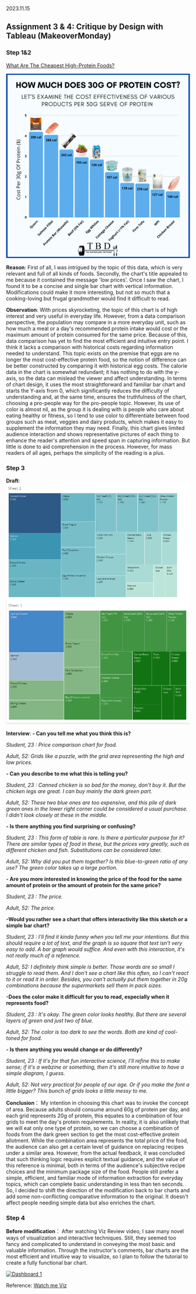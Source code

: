 2023.11.15
## Assignment 3 & 4: Critique by Design with Tableau (MakeoverMonday)
### Step 1&2
[What Are The Cheapest High-Protein Foods?](https://www.thebodybuildingdietitians.com/blog/how-cost-effective-is-your-high-protein-diet)

![Screenshot](draft/PROTEIN+COST.png)

__Reason__:
First of all, I was intrigued by the topic of this data, which is very relevant and full of all kinds of foods. Secondly, the chart's title appealed to me because it contained the message 'low prices'. Once I saw the chart, I found it to be a concise and single bar chart with vertical information. Modifications could make it more interesting, but not so much that a cooking-loving but frugal grandmother would find it difficult to read.

__Observation__:
With prices skyrocketing, the topic of this chart is of high interest and very useful in everyday life. However, from a data comparison perspective, the population may compare in a more everyday unit, such as how much a meal or a day's recommended protein intake would cost or the maximum amount of protein consumed for the same price. Because of this, data comparison has yet to find the most efficient and intuitive entry point. I think it lacks a comparison with historical costs regarding information needed to understand. This topic exists on the premise that eggs are no longer the most cost-effective protein food, so the notion of difference can be better constructed by comparing it with historical egg costs. The calorie data in the chart is somewhat redundant; it has nothing to do with the y-axis, so the data can mislead the viewer and affect understanding. In terms of chart design, it uses the most straightforward and familiar bar chart and starts the Y-axis from 0, which significantly reduces the difficulty of understanding and, at the same time, ensures the truthfulness of the chart, choosing a pro-people way for the pro-people topic. However, its use of color is almost nil, as the group it is dealing with is people who care about eating healthy or fitness, so I tend to use color to differentiate between food groups such as meat, veggies and dairy products, which makes it easy to supplement the information they may need. Finally, this chart gives limited audience interaction and shows representative pictures of each thing to enhance the reader's attention and speed span in capturing information. But little is done to aid comprehension in the process. However, for mass readers of all ages, perhaps the simplicity of the reading is a plus.
### Step 3
 __Draft__:
![Draft1](draft/draft1.png)
![Draft2](draft/draft2.png)

__Interview__:
__- Can you tell me what you think this is?__

_Student, 23 : Price comparison chart for food._

_Adult, 52: Grids like a puzzle, with the grid area representing the high and low prices._

__- Can you describe to me what this is telling you?__

_Student, 23 : Canned chicken is so bad for the money, don't buy it. But the chicken legs are great. I can buy mainly the dark green part._

_Adult, 52: These two blue ones are too expensive, and this pile of dark green ones in the lower right corner could be considered a usual purchase. I didn't look closely at these in the middle._

__- Is there anything you find surprising or confusing?__

_Student, 23 : This form of table is rare. Is there a particular purpose for it? There are similar types of food in these, but the prices vary greatly, such as different chicken and fish. Substitutions can be considered later._

_Adult, 52: Why did you put them together? Is this blue-to-green ratio of any use? The green color takes up a large portion._

__- Are you more interested in knowing the price of the food for the same amount of protein or the amount of protein for the same price?__

_Student, 23 : The price._

_Adult, 52: The price._

__-Would you rather see a chart that offers interactivity like this sketch or a simple bar chart?__

_Student, 23 : I'll find it kinda funny when you tell me your intentions. But this should require a lot of text, and the graph is so square that text isn't very easy to add. A bar graph would suffice. And even with this 
 interaction, it's not really much of a reference._

_Adult, 52: I definitely think simple is better. Those words are so small I struggle to read them. And I don't see a chart like this often, so I can't react to it or read it in order. Besides, you can't actually put 
 them together in 20g combinations because the supermarkets sell them in pack sizes._

__-Does the color make it difficult for you to read, especially when it represents food?__

_Student, 23 : It's okay. The green color looks healthy. But there are several layers of green and just two of blue._

_Adult, 52: The color is too dark to see the words. Both are kind of cool-toned for food._

__- Is there anything you would change or do differently?__

_Student, 23 : If it's for that fun interactive science, I'll refine this to make sense; if it's a webzine or something, then it's still more intuitive to have a simple diagram, I guess._

_Adult, 52: Not very practical for people of our age. Or if you make the font a little bigger? This bunch of grids looks a little messy to me._

__Conclusion__：
My intention in choosing this chart was to invoke the concept of area. Because adults should consume around 60g of protein per day, and each grid represents 20g of protein, this equates to a combination of four grids to meet the day's protein requirements. In reality, it is also unlikely that we will eat only one type of protein, so we can choose a combination of foods from the dark green section to get the most cost-effective protein allotment. While the combination area represents the total price of the food, the audience can also get a certain level of guidance on replacing recipes under a similar area. However, from the actual feedback, it was concluded that such thinking logic requires explicit textual guidance, and the value of this reference is minimal, both in terms of the audience's subjective recipe choices and the minimum package size of the food. People still prefer a simple, efficient, and familiar mode of information extraction for everyday topics, which can complete basic understanding in less than ten seconds.
So, I decided to shift the direction of the modification back to bar charts and add some non-conflicting comparative information to the original. It doesn't affect people needing simple data but also enriches the chart.
### Step 4
__Before modification__：
After watching Viz Review video, I saw many novel ways of visualization and interactive techniques. Still, they seemed too fancy and complicated to understand in conveying the most basic and valuable information. Through the instructor's comments, bar charts are the most efficient and intuitive way to visualize, so I plan to follow the tutorial to create a fully functional bar chart.

<div class='tableauPlaceholder' id='viz1700143419318' style='position: relative'><noscript><a href='#'><img alt='Dashboard 1 ' src='https:&#47;&#47;public.tableau.com&#47;static&#47;images&#47;Bo&#47;Book3_17001433954830&#47;Dashboard1&#47;1_rss.png' style='border: none' /></a></noscript><object class='tableauViz'  style='display:none;'><param name='host_url' value='https%3A%2F%2Fpublic.tableau.com%2F' /> <param name='embed_code_version' value='3' /> <param name='site_root' value='' /><param name='name' value='Book3_17001433954830&#47;Dashboard1' /><param name='tabs' value='no' /><param name='toolbar' value='yes' /><param name='static_image' value='https:&#47;&#47;public.tableau.com&#47;static&#47;images&#47;Bo&#47;Book3_17001433954830&#47;Dashboard1&#47;1.png' /> <param name='animate_transition' value='yes' /><param name='display_static_image' value='yes' /><param name='display_spinner' value='yes' /><param name='display_overlay' value='yes' /><param name='display_count' value='yes' /><param name='language' value='zh-CN' /><param name='filter' value='publish=yes' /></object></div>                
<script type='text/javascript'>                    
 var divElement = document.getElementById('viz1700143419318');                    
 var vizElement = divElement.getElementsByTagName('object')[0];                    
 if ( divElement.offsetWidth > 800 ) { vizElement.style.width='800px';vizElement.style.height='627px';} 
 else if ( divElement.offsetWidth > 500 ) { vizElement.style.width='800px';vizElement.style.height='627px';} 
 else { vizElement.style.width='100%';vizElement.style.height='727px';}                     
 var scriptElement = document.createElement('script');                    
 scriptElement.src = 'https://public.tableau.com/javascripts/api/viz_v1.js';                    
 vizElement.parentNode.insertBefore(scriptElement, vizElement);                
</script>

Reference: [Watch me Viz](https://youtube.com/live/45pgu_SrZsg?feature=share)
